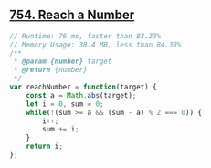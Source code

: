 ## [754. Reach a Number](https://leetcode.com/problems/reach-a-number/)
```javascript
// Runtime: 76 ms, faster than 83.33%
// Memory Usage: 38.4 MB, less than 84.38%
/**
 * @param {number} target
 * @return {number}
 */
var reachNumber = function(target) {
    const a = Math.abs(target);
    let i = 0, sum = 0;
    while(!(sum >= a && (sum - a) % 2 === 0)) {
        i++;
        sum += i;
    }
    return i;
};
```
